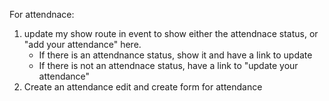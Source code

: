 <!-- 

TODO: Add Devise views and name to the relevant sign up and update account views  

TODO: Start on Event attendance

TODO: Add a flag for public events

-->
For attendnace:

1. update my show route in event to show either the attendnace status, or "add your attendance" here. 
    * If there is an attendnance status, show it and have a link to update
    * If there is not an attendnace status, have a link to "update your attendance"
2. Create an attendance edit and create form for attendance
